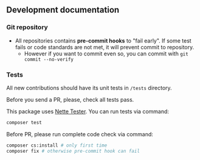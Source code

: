 ## Development documentation

### Git repository

- All repositories contains **pre-commit hooks** to "fail early".
If some test fails or code standards are not met, it will prevent
commit to repository.
    - However if you want to commit even so, you can commit with
    `git commit --no-verify`

### Tests

All new contributions should have its unit tests in `/tests` directory.

Before you send a PR, please, check all tests pass.

This package uses [Nette Tester](https://tester.nette.org/). You can run tests via command:
```bash
composer test
````

Before PR, please run complete code check via command:
```bash
composer cs:install # only first time
composer fix # otherwise pre-commit hook can fail
````

